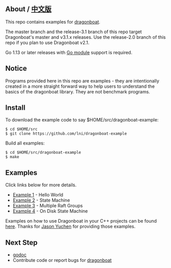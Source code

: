## About / [中文版](README.CHS.md) ##
This repo contains examples for [dragonboat](http://github.com/lni/dragonboat).

The master branch and the release-3.1 branch of this repo target Dragonboat's master and v3.1.x releases. Use the release-2.0 branch of this repo if you plan to use Dragonboat v2.1.  

Go 1.13 or later releases with [Go module](https://github.com/golang/go/wiki/Modules) support is required.

## Notice ##

Programs provided here in this repo are examples - they are intentionally created in a more straight forward way to help users to understand the basics of the dragonboat library. They are not benchmark programs.

## Install ##

To download the example code to say $HOME/src/dragonboat-example:
```
$ cd $HOME/src
$ git clone https://github.com/lni/dragonboat-example
```
Build all examples:
```
$ cd $HOME/src/dragonboat-example
$ make
```

## Examples ##

Click links below for more details.

* [Example 1](helloworld) - Hello World
* [Example 2](helloworld/README.DS.md) - State Machine
* [Example 3](multigroup) - Multiple Raft Groups
* [Example 4](ondisk) - On Disk State Machine

Examples on how to use Dragonboat in your C++ projects can be found [here](https://github.com/JasonYuchen/dragonboat-cpp-example). Thanks for [Jason Yuchen](https://github.com/JasonYuchen) for providing those examples.

## Next Step ##
* [godoc](https://godoc.org/github.com/lni/dragonboat)
* Contribute code or report bugs for [dragonboat](http://github.com/lni/dragonboat)
